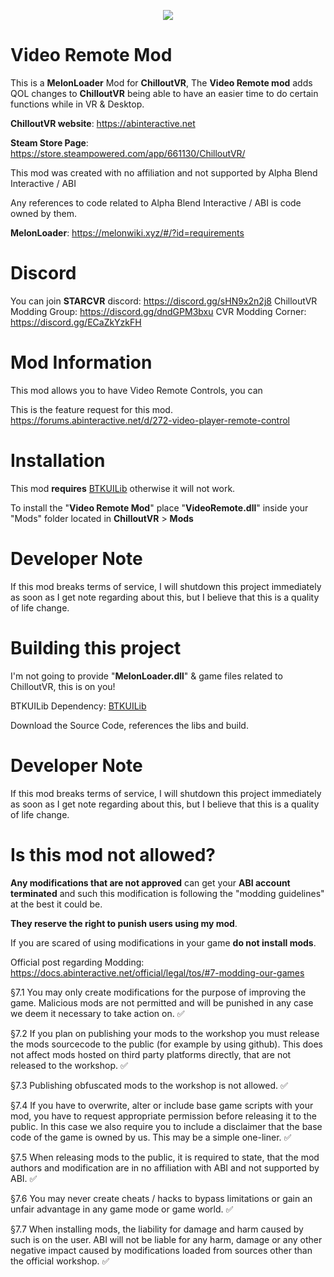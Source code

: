 <p align="center">
  <img src="https://i.imgur.com/6htHu3b.png" />
</p>

# Video Remote Mod

This is a **MelonLoader** Mod for **ChilloutVR**, 
The **Video Remote mod** adds QOL changes to **ChilloutVR** being able to have an easier time to do certain functions while in VR & Desktop.

**ChilloutVR website**: https://abinteractive.net

**Steam Store Page**: https://store.steampowered.com/app/661130/ChilloutVR/

This mod was created with no affiliation and not supported by Alpha Blend Interactive / ABI

Any references to code related to Alpha Blend Interactive / ABI is code owned by them.

**MelonLoader**: https://melonwiki.xyz/#/?id=requirements



# Discord
You can join **STARCVR** discord: https://discord.gg/sHN9x2n2j8
ChilloutVR Modding Group: https://discord.gg/dndGPM3bxu
CVR Modding Corner: https://discord.gg/ECaZkYzkFH

# Mod Information

This mod allows you to have Video Remote Controls, you can 

This is the feature request for this mod. https://forums.abinteractive.net/d/272-video-player-remote-control
# Installation

This mod **requires** [BTKUILib](https://github.com/BTK-Development/BTKUILib) otherwise it will not work.

To install the "**Video Remote Mod**" place "**VideoRemote.dll**" inside your "Mods" folder located in **ChilloutVR** > **Mods**


# Developer Note

If this mod breaks terms of service, I will shutdown this project immediately as soon as I get note regarding about this, but I believe that this is a quality of life change.

# Building this project

I'm not going to provide "**MelonLoader.dll**" & game files related to ChilloutVR, this is on you!

BTKUILib Dependency: [BTKUILib](https://github.com/BTK-Development/BTKUILib)

Download the Source Code, references the libs and build.

# Developer Note

If this mod breaks terms of service, I will shutdown this project immediately as soon as I get note regarding about this, but I believe that this is a quality of life change.

# Is this mod not allowed?

**Any modifications that are not approved** can get your **ABI account terminated** and such this modification is following the "modding guidelines" at the best it could be.

**They reserve the right to punish users using my mod**.

If you are scared of using modifications in your game **do not install mods**.

Official post regarding Modding: https://docs.abinteractive.net/official/legal/tos/#7-modding-our-games

§7.1 You may only create modifications for the purpose of improving the game. Malicious mods are not permitted and will be punished in any case we deem it necessary to take action on. ✅

§7.2 If you plan on publishing your mods to the workshop you must release the mods sourcecode to the public (for example by using github). This does not affect mods hosted on third party platforms directly, that are not released to the workshop. ✅

§7.3 Publishing obfuscated mods to the workshop is not allowed. ✅

§7.4 If you have to overwrite, alter or include base game scripts with your mod, you have to request appropriate permission before releasing it to the public. In this case we also require you to include a disclaimer that the base code of the game is owned by us. This may be a simple one-liner. ✅

§7.5 When releasing mods to the public, it is required to state, that the mod authors and modification are in no affiliation with ABI and not supported by ABI. ✅

§7.6 You may never create cheats / hacks to bypass limitations or gain an unfair advantage in any game mode or game world. ✅

§7.7 When installing mods, the liability for damage and harm caused by such is on the user. ABI will not be liable for any harm, damage or any other negative impact caused by modifications loaded from sources other than the official workshop. ✅
